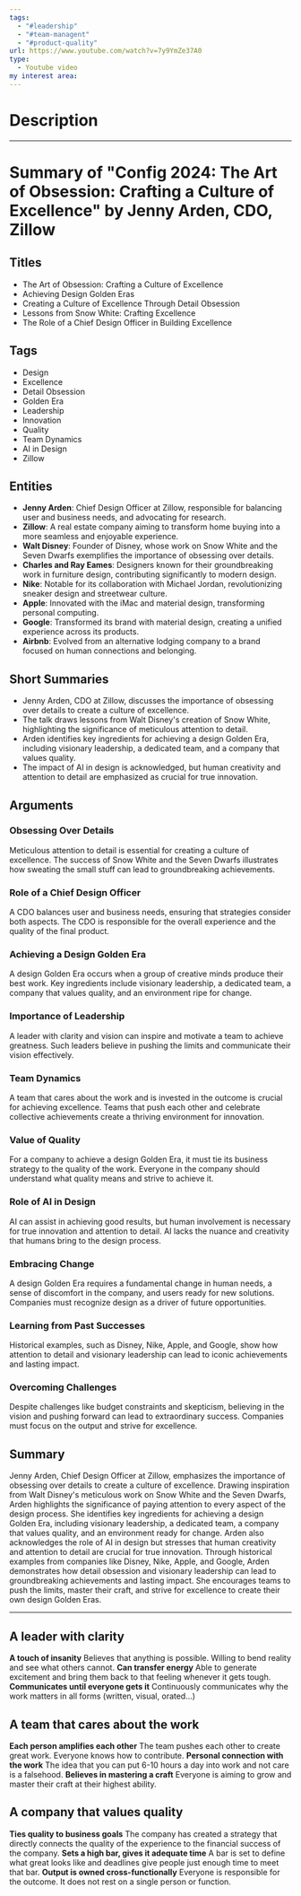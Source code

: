 ```yaml
---
tags:
  - "#leadership"
  - "#team-managent"
  - "#product-quality"
url: https://www.youtube.com/watch?v=7y9YmZe37A0
type:
  - Youtube video
my interest area:
---
```


# Description
---

# Summary of "Config 2024: The Art of Obsession: Crafting a Culture of Excellence" by Jenny Arden, CDO, Zillow

## Titles
- The Art of Obsession: Crafting a Culture of Excellence
- Achieving Design Golden Eras
- Creating a Culture of Excellence Through Detail Obsession
- Lessons from Snow White: Crafting Excellence
- The Role of a Chief Design Officer in Building Excellence

## Tags
- Design
- Excellence
- Detail Obsession
- Golden Era
- Leadership
- Innovation
- Quality
- Team Dynamics
- AI in Design
- Zillow

## Entities
- **Jenny Arden**: Chief Design Officer at Zillow, responsible for balancing user and business needs, and advocating for research.
- **Zillow**: A real estate company aiming to transform home buying into a more seamless and enjoyable experience.
- **Walt Disney**: Founder of Disney, whose work on Snow White and the Seven Dwarfs exemplifies the importance of obsessing over details.
- **Charles and Ray Eames**: Designers known for their groundbreaking work in furniture design, contributing significantly to modern design.
- **Nike**: Notable for its collaboration with Michael Jordan, revolutionizing sneaker design and streetwear culture.
- **Apple**: Innovated with the iMac and material design, transforming personal computing.
- **Google**: Transformed its brand with material design, creating a unified experience across its products.
- **Airbnb**: Evolved from an alternative lodging company to a brand focused on human connections and belonging.

## Short Summaries
- Jenny Arden, CDO at Zillow, discusses the importance of obsessing over details to create a culture of excellence.
- The talk draws lessons from Walt Disney's creation of Snow White, highlighting the significance of meticulous attention to detail.
- Arden identifies key ingredients for achieving a design Golden Era, including visionary leadership, a dedicated team, and a company that values quality.
- The impact of AI in design is acknowledged, but human creativity and attention to detail are emphasized as crucial for true innovation.

## Arguments
### Obsessing Over Details
Meticulous attention to detail is essential for creating a culture of excellence. The success of Snow White and the Seven Dwarfs illustrates how sweating the small stuff can lead to groundbreaking achievements.

### Role of a Chief Design Officer
A CDO balances user and business needs, ensuring that strategies consider both aspects. The CDO is responsible for the overall experience and the quality of the final product.

### Achieving a Design Golden Era
A design Golden Era occurs when a group of creative minds produce their best work. Key ingredients include visionary leadership, a dedicated team, a company that values quality, and an environment ripe for change.

### Importance of Leadership
A leader with clarity and vision can inspire and motivate a team to achieve greatness. Such leaders believe in pushing the limits and communicate their vision effectively.

### Team Dynamics
A team that cares about the work and is invested in the outcome is crucial for achieving excellence. Teams that push each other and celebrate collective achievements create a thriving environment for innovation.

### Value of Quality
For a company to achieve a design Golden Era, it must tie its business strategy to the quality of the work. Everyone in the company should understand what quality means and strive to achieve it.

### Role of AI in Design
AI can assist in achieving good results, but human involvement is necessary for true innovation and attention to detail. AI lacks the nuance and creativity that humans bring to the design process.

### Embracing Change
A design Golden Era requires a fundamental change in human needs, a sense of discomfort in the company, and users ready for new solutions. Companies must recognize design as a driver of future opportunities.

### Learning from Past Successes
Historical examples, such as Disney, Nike, Apple, and Google, show how attention to detail and visionary leadership can lead to iconic achievements and lasting impact.

### Overcoming Challenges
Despite challenges like budget constraints and skepticism, believing in the vision and pushing forward can lead to extraordinary success. Companies must focus on the output and strive for excellence.

## Summary
Jenny Arden, Chief Design Officer at Zillow, emphasizes the importance of obsessing over details to create a culture of excellence. Drawing inspiration from Walt Disney's meticulous work on Snow White and the Seven Dwarfs, Arden highlights the significance of paying attention to every aspect of the design process. She identifies key ingredients for achieving a design Golden Era, including visionary leadership, a dedicated team, a company that values quality, and an environment ready for change. Arden also acknowledges the role of AI in design but stresses that human creativity and attention to detail are crucial for true innovation. Through historical examples from companies like Disney, Nike, Apple, and Google, Arden demonstrates how detail obsession and visionary leadership can lead to groundbreaking achievements and lasting impact. She encourages teams to push the limits, master their craft, and strive for excellence to create their own design Golden Eras.

---

## A leader with clarity

**A touch of insanity** Believes that anything is possible. Willing to bend reality and see what others cannot.
**Can transfer energy** Able to generate excitement and bring them back to that feeling whenever it gets tough.
**Communicates until everyone gets it** Continuously communicates why the work matters in all forms (written, visual, orated...)

## A team that cares about the work

**Each person amplifies each other** The team pushes each other to create great work. Everyone knows how to contribute.
**Personal connection with the work** The idea that you can put 6-10 hours a day into work and not care is a falsehood.
**Believes in mastering a craft** Everyone is aiming to grow and master their craft at their highest ability.


## A company that values quality

**Ties quality to business goals** The company has created a strategy that directly connects the quality of the experience to the financial success of the company.
**Sets a high bar, gives it adequate time** A bar is set to define what great looks like and deadlines give people just enough time to meet that bar.
**Output is owned cross-functionally** Everyone is responsible for the outcome. It does not rest on a single person or function.
